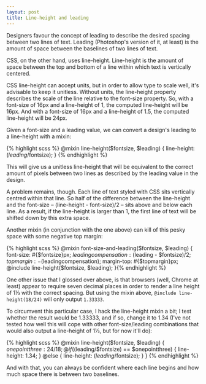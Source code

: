 ```yaml
---
layout: post
title: Line-height and leading
---
```


Designers favour the concept of leading to describe the desired spacing between two lines of text. Leading (Photoshop's version of it, at least) is the amount of space between the baselines of two lines of text.

CSS, on the other hand, uses line-height. Line-height is the amount of space between the top and bottom of a line within which text is vertically centered.

CSS line-height can accept units, but in order to allow type to scale well, it's advisable to keep it unitless. Without units, the line-height property describes the scale of the line relative to the font-size property. So, with a font-size of 16px and a line-height of 1, the computed line-height will be 16px. And with a font-size of 16px and a line-height of 1.5, the computed line-height will be 24px.

Given a font-size and a leading value, we can convert a design's leading to a line-height with a mixin:

{% highlight scss %}
@mixin line-height($fontsize, $leading) {
  line-height: ($leading/$fontsize);
}
{% endhighlight %}

This will give us a unitless line-height that will be equivalent to the correct amount of pixels between two lines as described by the leading value in the design.

A problem remains, though. Each line of text styled with CSS sits vertically centred within that line. So half of the difference between the line-height and the font-size &ndash; (line-height - font-size)/2 &ndash; sits above and below each line. As a result, if the line-height is larger than 1, the first line of text will be shifted down by this extra space.

Another mixin (in conjunction with the one above) can kill of this pesky space with some negative top margin:

{% highlight scss %}
@mixin font-size-and-leading($fontsize, $leading) {
  font-size: #{$fontsize}px;
  $leadingcompensation: ($leading - $fontsize)/2;
  $topmargin: -($leadingcompensation);
  margin-top: #{$topmargin}px;
  @include line-height($fontsize, $leading);
}{% endhighlight %}

One other issue that I glossed over above, is that browsers (well, Chrome at least) appear to require seven decimal places in order to render a line height of 1&#8531; with the correct spacing. But using the mixin above, `@include line-height(18/24)` will only output `1.33333`.

To circumvent this particular case, I hack the line-height mixin a bit; I test whether the result would be 1.33333, and if so, change it to 1.34 (I've not tested how well this will cope with other font-size/leading combinations that would also output a line-height of 1&#8531;, but for now it'll do):

{% highlight scss %}
@mixin line-height($fontsize, $leading) {
  $onepointthree: 24/18;
  @if(($leading/$fontsize) == $onepointthree) {
    line-height: 1.34;
  } @else {
    line-height: ($leading/$fontsize);
  }
}
{% endhighlight %}

And with that, you can always be confident where each line begins and how much space there is between two baselines.
